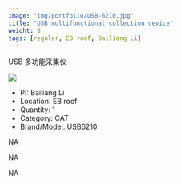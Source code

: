 ```yaml
---
image: "img/portfolio/USB-6210.jpg"
title: "USB multifunctional collection device"
weight: 0
tags: [regular, EB roof, Bailiang Li]
---
```


USB 多功能采集仪

<!--more-->

![]("../../img/portfolio/USB-6210.jpg")

- PI: Bailiang Li
- Location: EB roof
- Quantity: 1
- Category: CAT
- Brand/Model: USB6210

NA

NA

NA

